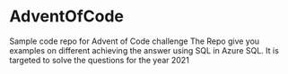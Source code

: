 # AdventOfCode
Sample code repo for Advent of Code challenge
The Repo give you examples on different achieving the answer using SQL in Azure SQL.
It is targeted to solve the questions for the year 2021
